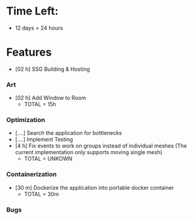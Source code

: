 # Time Left:
* 12 days = 24 hours

# Features
* [02 h] SSG Building & Hosting

### Art
* [02 h] Add Window to Room
    * TOTAL = 15h


### Optimization
* [....] Search the application for bottlenecks
* [....] Implement Testing
* [4 h] Fix events to work on groups instead of individual meshes (The current implementation only supports moving single mesh)
    * TOTAL = UNKOWN


### Containerization
* [30 m] Dockerize the application into portable docker container
    * TOTAL = 30m

### Bugs
